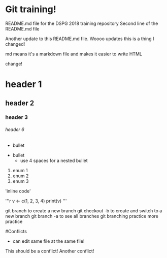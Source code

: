 # Git training!

README.md file for the DSPG 2018 training repository 
Second line of the README.md file

Another update to this README.md file.
Woooo updates this is a thing I changed!

md means it's a markdown file and makes it easier to write HTML

change!

# header 1
## header 2
### header 3
###### header 6

- bullet
* bullet
    - use 4 spaces for a nested bullet
1. enum 1
2. enum 2
1. enum 3

'inline code'

'''r
v <- c(1, 2, 3, 4)
print(v)
'''

git branch <name> to create a new branch
git checkout -b <name> to create and switch to a new branch
git branch -a to see all branches
git branching practice
more practice

#Conflicts
- can edit same file at the same file!

This should be a conflict!
Another conflict!
